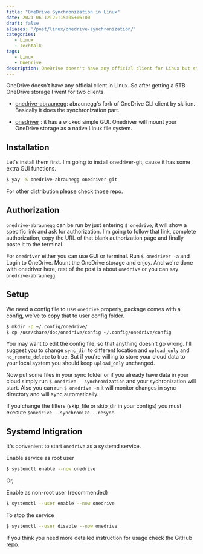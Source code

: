 ```yaml
---
title: "OneDrive Synchronization in Linux"
date: 2021-06-12T22:15:05+06:00
draft: false
aliases: '/post/linux/onedrive-synchronization/'
categories:
   - Linux
   - Techtalk
tags:
   - Linux
   - OneDrive
description: OneDrive doesn't have any official client for Linux but still you can do the synchronization. Check out how.
---
```


OneDrive doesn't have any official client in Linux. So after getting a 5TB OneDrive storage I went for two clients 

- [onedrive-abraunegg](https://github.com/abraunegg/onedrive/): abraunegg's fork of OneDrive CLI client by skilion. Basically it does the synchronization part.

- [onedriver](https://github.com/jstaf/onedriver) : it has a wicked simple GUI. Onedriver will mount your OneDrive storage as a native Linux file system.

## Installation

Let's install them first. I'm going to install onedriver-git, cause it has some extra GUI functions.

```bash
$ yay -S onedrive-abraunegg onedriver-git
```

For other distribution please check those repo.

## Authorization

`onedrive-abraunegg` can be run by just entering `$ onedrive`, it will show a specific link and ask for authorization. I'm going to follow that link, complete authorization, copy the URL of that blank authorization page and finally paste it to the terminal.

For `onedriver` either you can use GUI or terminal. Run `$ onedriver -a` and Login to OneDrive. Mount the OneDrive storage and enjoy. And we're done with onedriver here, rest of the post is about `onedrive` or you can say `onedrive-abraunegg`.

## Setup

We need a config file to use `onedrive` properly, package comes with a config, we've to copy that to user config folder.

```bash
$ mkdir -p ~/.config/onedrive/
$ cp /usr/share/doc/onedrive/config ~/.config/onedrive/config
```

You may want to edit the config file, so that anything doesn't go wrong. I'll suggest you to change `sync_dir` to different location and `upload_only` and `no_remote_delete` to true. But if you're willing to store your cloud data to your local system you should keep `upload_only` unchanged.

Now put some files in your sync folder or if you already have data in your cloud simply run `$ onedrive --synchronization` and your sychronization will start. Also you can run `$ onedrive -m` it will monitor changes in sync directory and will sync automatically.

If you change  the  filters  (skip_file or skip_dir in your configs) you must execute `$onedrive --synchronize --resync`. 

## Systemd Intigration

It's convenient to start `onedrive` as a systemd service.

Enable service as root user

```bash
$ systemctl enable --now onedrive
```

Or,

Enable as non-root user (recommended)

```bash
$ systemctl --user enable --now onedrive
```

 To stop the service

```bash
$ systemctl --user disable --now onedrive
```

If you think you need more detailed instruction for usage check the GitHub [repo](https://github.com/abraunegg/onedrive/blob/master/docs/USAGE.md).


